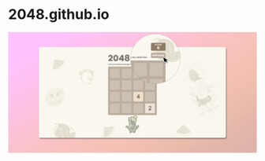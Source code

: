 # 2048.github.io

![image](https://github.com/DidYouBleedYouWill/2048/blob/gh-pages/img/screenshot.png)
